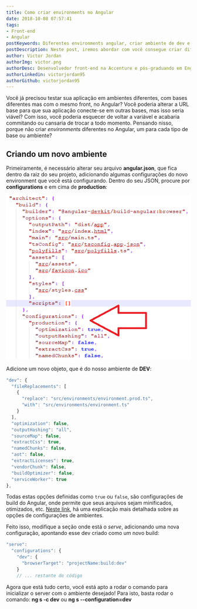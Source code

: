 ```yaml
---
title: Como criar environments no Angular
date: 2018-10-08 07:57:41
tags: 
- Front-end
- Angular
postKeywords: Diferentes environments angular, criar ambiente de dev e teste angular, ambiente teste angular, environments angular, angular 6 novo environment, angular 6 ambiente dev, ambiente teste angular 6
postDescription: Neste post, iremos abordar com você consegue criar diferentes environments no Angular 6!
author: Victor Jordan
authorImg: victor.png
authorDesc: Desenvolvedor front-end na Accenture e pós-graduando em Engenharia de Software pela PUC-MG e formado em Banco de Dados pela Fatec, apaixonado por usabilidade, performance e UX!
authorLinkedin: victorjordan95
authorGithub: victorjordan95
---
```


Você já precisou testar sua aplicação em ambientes diferentes, com bases diferentes mas com o mesmo front, no Angular? Você poderia alterar a URL base para que sua aplicação conecte-se em outras bases, mas isso seria viável? Com isso, você poderia esquecer de voltar a variável e acabaria commitando ou cansaria de trocar a todo momento. Pensando nisso, porque não criar _environments_ diferentes no Angular, um para cada tipo de base ou ambiente? 

## Criando um novo ambiente

Primeiramente, é necessário alterar seu arquivo **angular.json**, que fica dentro da raiz do seu projeto, adicionando algumas configurações do novo environment que você está configurando.
Dentro do seu JSON, procure por **configurations** e em cima de **production**:

<!-- more --> 

![Onde adicionar o JSON do Environment - 2018](/posts/environments-diferentes-onde-add.png)

Adicione um novo objeto, que é do nosso ambiente de **DEV**: 

```javascript
"dev": {
  "fileReplacements": [
	{
	  "replace": "src/environments/environment.prod.ts",
	  "with": "src/environments/environment.ts"
	}
  ],
  "optimization": false,
  "outputHashing": "all",
  "sourceMap": false,
  "extractCss": true,
  "namedChunks": false,
  "aot": false,
  "extractLicenses": true,
  "vendorChunk": false,
  "buildOptimizer": false,
  "serviceWorker": true
},
```

Todas estas opções definidas como `true` ou `false`, são configurações de build do Angular, onde permite que seus arquivos sejam minificados, otimizados, etc. [Neste link](https://github.com/angular/angular-cli/wiki/stories-application-environments), há uma explicação mais detalhada sobre as opções de configurações de ambientes.

Feito isso, modifique a seção onde está o *serve*, adicionando uma nova configuração, apontando esse dev criado como um novo build:

```javascript
"serve":
  "configurations": {
	"dev": {
	  "browserTarget": "projectName:build:dev"
	}
	// ... restante do código
```

Agora que está tudo certo, você está apto a rodar o comando para inicializar o server com o ambiente desejado! Para isto, basta rodar o comando: **ng s -c dev** ou  **ng s --configuration=dev**
